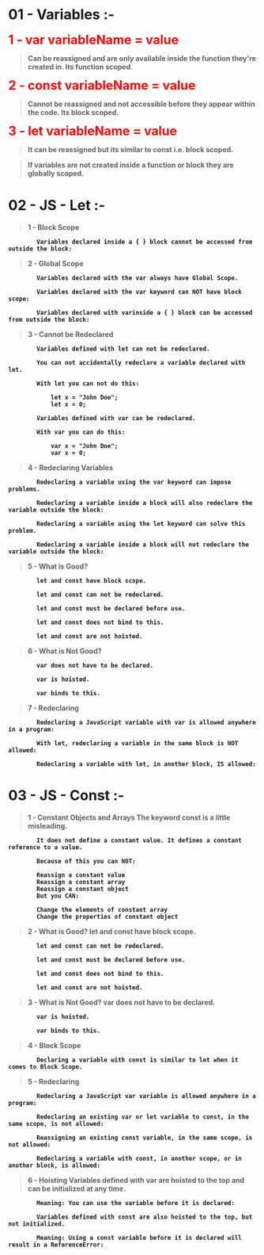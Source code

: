 # <b>01 - Variables :- 

<span style="font-size:25px;color:red;"><b>1 - var variableName = value</span>

> Can be reassigned and are only available inside the function they're created in. Its function scoped.

<span style="font-size:25px;color:red;"><b>2 - const variableName = value</span>

> Cannot be reassigned and not accessible before 
they appear within the code. Its block scoped.

<span style="font-size:25px;color:red;"><b>3 - let variableName = value</span>

> It can be reassigned but its similar to const i.e. block scoped.

>If variables are not created inside a function or block they are globally scoped.

# <b>02 - JS - Let :- 

>    1 - Block Scope

            Variables declared inside a { } block cannot be accessed from outside the block:
        
>    2 - Global Scope

            Variables declared with the var always have Global Scope.

            Variables declared with the var keyword can NOT have block scope:

            Variables declared with varinside a { } block can be accessed from outside the block:

>    3 - Cannot be Redeclared

            Variables defined with let can not be redeclared.

            You can not accidentally redeclare a variable declared with let.

            With let you can not do this:

                let x = "John Doe";
                let x = 0;

            Variables defined with var can be redeclared.

            With var you can do this:

                var x = "John Doe";
                var x = 0;

>    4 - Redeclaring Variables

            Redeclaring a variable using the var keyword can impose problems.

            Redeclaring a variable inside a block will also redeclare the variable outside the block:

            Redeclaring a variable using the let keyword can solve this problem.

            Redeclaring a variable inside a block will not redeclare the variable outside the block:        

>    5 - What is Good?

            let and const have block scope.

            let and const can not be redeclared.

            let and const must be declared before use.

            let and const does not bind to this.

            let and const are not hoisted.

>    6 - What is Not Good?

            var does not have to be declared.

            var is hoisted.

            var binds to this.

>    7 - Redeclaring

            Redeclaring a JavaScript variable with var is allowed anywhere in a program:

            With let, redeclaring a variable in the same block is NOT allowed:

            Redeclaring a variable with let, in another block, IS allowed:



# <b>03 - JS - Const :-

>    1 - Constant Objects and Arrays
            The keyword const is a little misleading.

            It does not define a constant value. It defines a constant reference to a value.

            Because of this you can NOT:

            Reassign a constant value
            Reassign a constant array
            Reassign a constant object
            But you CAN:

            Change the elements of constant array
            Change the properties of constant object

>    2 - What is Good?
            let and const have block scope.

            let and const can not be redeclared.

            let and const must be declared before use.

            let and const does not bind to this.

            let and const are not hoisted.

>    3 - What is Not Good?
            var does not have to be declared.

            var is hoisted.

            var binds to this.

>    4 - Block Scope

            Declaring a variable with const is similar to let when it comes to Block Scope.

>    5 - Redeclaring
            
            Redeclaring a JavaScript var variable is allowed anywhere in a program:

            Redeclaring an existing var or let variable to const, in the same scope, is not allowed:

            Reassigning an existing const variable, in the same scope, is not allowed:

            Redeclaring a variable with const, in another scope, or in another block, is allowed:

>    6 - Hoisting
            Variables defined with var are hoisted to the top and can be initialized at any time.

            Meaning: You can use the variable before it is declared:     

            Variables defined with const are also hoisted to the top, but not initialized.

            Meaning: Using a const variable before it is declared will result in a ReferenceError: